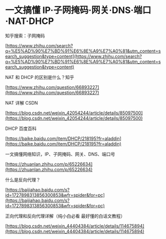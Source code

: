 # 一文搞懂 IP·子网掩码·网关·DNS·端口·NAT·DHCP

知乎搜索：子网掩码

[https://www.zhihu.com/search?q=%E5%AD%90%E7%BD%91%E6%8E%A9%E7%A0%81&utm_content=search_suggestion&type=content](https://www.zhihu.com/search?q=%E5%AD%90%E7%BD%91%E6%8E%A9%E7%A0%81&utm_content=search_suggestion&type=content)

NAT 和 DHCP 的区别是什么？知乎

[https://www.zhihu.com/question/66893227](https://www.zhihu.com/question/66893227)

NAT 详解 CSDN

[https://blog.csdn.net/weixin_42054244/article/details/85097500](https://blog.csdn.net/weixin_42054244/article/details/85097500)

DHCP 百度百科

[https://baike.baidu.com/item/DHCP/218195?fr=aladdin](https://baike.baidu.com/item/DHCP/218195?fr=aladdin)

一文搞懂网络知识，IP、子网掩码、网关、DNS、端口号

[https://zhuanlan.zhihu.com/p/65226634](https://zhuanlan.zhihu.com/p/65226634)

什么是反向代理？

[https://baijiahao.baidu.com/s?id=1727898313856300853&wfr=spider&for=pc](https://baijiahao.baidu.com/s?id=1727898313856300853&wfr=spider&for=pc)

正向代理和反向代理详解（纯小白必看 最好懂的白话文教程）

[https://blog.csdn.net/weixin_44404384/article/details/114675894](https://blog.csdn.net/weixin_44404384/article/details/114675894)
